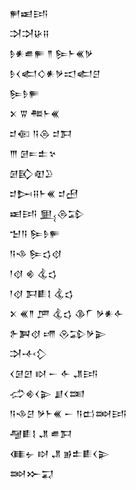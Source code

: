 <div class='block'>
<div class='line'>𒂍𒀜𒅀</div>
<div class='line'>𒋫𒋫𒄩𒍝</div>
<div class='line'>𒊩𒀭𒌑𒊓 𒈫 𒌉𒈨𒌍𒃻</div>
<div class='line'>𒊩𒌋𒅗𒄭𒀭𒃻𒀊𒅗𒆪</div>
<div class='line'>𒌉𒊩𒊓</div>
<div class='line'>𒉽 𒐊 𒍣𒈨𒌍</div>
<div class='line'>𒄑𒈿 𒀀𒁲 𒄑𒁕</div>
<div class='line'>𒐈 𒌆𒋰𒉺𒆳</div>
<div class='line'>𒌆𒃼𒊏𒊒</div>
<div class='line'>𒄑𒄖𒍝𒈨𒌍 𒄑𒍎</div>
<div class='line'>𒀜𒅀 𒅅𒁲𒁉</div>
<div class='line'>𒈠𒀀 𒌉𒊩𒊓</div>
<div class='line'>𒀀𒈾 𒌉𒌓𒋼</div>
<div class='line'>𒁹𒋼 𒄯 𒆬𒌓</div>
<div class='line'>𒁹𒋼 𒁕𒀾𒋙 𒆬𒌓</div>
<div class='line'>𒉽 𒌍𒈫 𒂆 𒆬𒌓 𒆠𒇲 𒃻𒀭𒅆</div>
<div class='line'>𒉿𒀉𒋼 𒋬 𒊮𒁉𒃻𒉌</div>
<div class='line'>𒋫𒋾𒁷</div>
<div class='line'>𒌋𒌆𒇻 𒊭 𒀸 𒅆 𒂗𒅀</div>
<div class='line'>𒈤𒄯𒌋𒉌 𒋗𒌋𒌅</div>
<div class='line'>𒀀𒈾𒆪 𒃻𒈨𒌍 𒀸 𒀀𒆗𒇷𒅀</div>
<div class='line'>𒆷𒀾𒋙 𒂗 𒌑𒁕</div>
<div class='line'>𒈪𒉡 𒊭 𒂗 𒂊𒉺𒀾𒌋𒉌</div>
<div class='line'>𒇷𒁍𒍑</div>
</div>